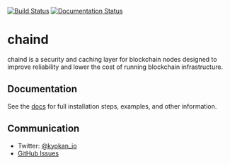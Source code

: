[![Build Status](https://travis-ci.org/kyokan/chaind.svg?branch=master)](https://travis-ci.org/kyokan/chaind)
[![Documentation Status](https://readthedocs.org/projects/chaind/badge/?version=latest)](https://chaind.readthedocs.io/en/latest/?badge=latest)

# chaind

chaind is a security and caching layer for blockchain nodes designed to improve reliability and lower the cost of running blockchain infrastructure.

## Documentation

See the [docs](https://chaind.readthedocs.io/en/latest) for full installation steps, examples, and other information.

## Communication

- Twitter: [@kyokan_io](https://twitter.com/kyokan_io)
- [GitHub Issues](https://github.com/kyokan/chaind/issues)